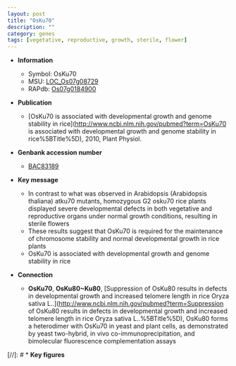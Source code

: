 ```yaml
---
layout: post
title: "OsKu70"
description: ""
category: genes
tags: [vegetative, reproductive, growth, sterile, flower]
---
```


* **Information**  
    + Symbol: OsKu70  
    + MSU: [LOC_Os07g08729](http://rice.plantbiology.msu.edu/cgi-bin/ORF_infopage.cgi?orf=LOC_Os07g08729)  
    + RAPdb: [Os07g0184900](http://rapdb.dna.affrc.go.jp/viewer/gbrowse_details/irgsp1?name=Os07g0184900)  

* **Publication**  
    + [OsKu70 is associated with developmental growth and genome stability in rice](http://www.ncbi.nlm.nih.gov/pubmed?term=OsKu70 is associated with developmental growth and genome stability in rice%5BTitle%5D), 2010, Plant Physiol.

* **Genbank accession number**  
    + [BAC83189](http://www.ncbi.nlm.nih.gov/nuccore/BAC83189)

* **Key message**  
    + In contrast to what was observed in Arabidopsis (Arabidopsis thaliana) atku70 mutants, homozygous G2 osku70 rice plants displayed severe developmental defects in both vegetative and reproductive organs under normal growth conditions, resulting in sterile flowers
    + These results suggest that OsKu70 is required for the maintenance of chromosome stability and normal developmental growth in rice plants
    + OsKu70 is associated with developmental growth and genome stability in rice

* **Connection**  
    + __OsKu70__, __OsKu80~Ku80__, [Suppression of OsKu80 results in defects in developmental growth and increased telomere length in rice Oryza sativa L..](http://www.ncbi.nlm.nih.gov/pubmed?term=Suppression of OsKu80 results in defects in developmental growth and increased telomere length in rice Oryza sativa L..%5BTitle%5D), OsKu80 forms a heterodimer with OsKu70 in yeast and plant cells, as demonstrated by yeast two-hybrid, in vivo co-immunoprecipitation, and bimolecular fluorescence complementation assays

[//]: # * **Key figures**  


